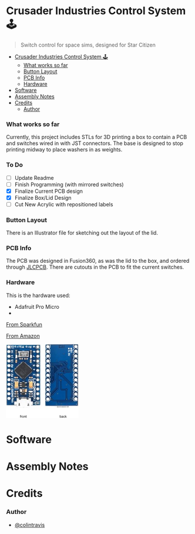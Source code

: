 # Crusader Industries Control System 🕹️
> Switch control for space sims, designed for Star Citizen

- [Crusader Industries Control System 🕹️](#crusader-industries-control-system-️)
    - [What works so far](#what-works-so-far)
    - [Button Layout](#button-layout)
    - [PCB Info](#pcb-info)
    - [Hardware](#hardware)
- [Software](#software)
- [Assembly Notes](#assembly-notes)
- [Credits](#credits)
    - [Author](#author)

### What works so far
Currently, this project includes STLs for 3D printing a box to contain a PCB and switches wired in with JST connectors. The base is designed to stop printing midway to place washers in as weights.

### To Do
- [ ] Update Readme
- [ ] Finish Programming (with mirrored switches)
- [x] Finalize Current PCB design
- [x] Finalize Box/Lid Design
- [ ] Cut New Acrylic with repositioned labels

### Button Layout
There is an Illustrator file for sketching out the layout of the lid.

### PCB Info
The PCB was designed in Fusion360, as was the lid to the box, and ordered through [JLCPCB](https://jlcpcb.com/). There are cutouts in the PCB to fit the current switches.

### Hardware
This is the hardware used:
- Adafruit Pro Micro
-
[From Sparkfun](https://www.sparkfun.com/products/12640)

[From Amazon](https://www.amazon.com/OSOYOO-ATmega32U4-arduino-Leonardo-ATmega328/dp/B012FOV17O)

![Arduino Pro Micro](readme_images/arduino_pro_micro.jpg)

# Software
# Assembly Notes
# Credits
### Author
- [@colintravis](https://www.colintravis.com)
